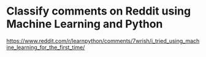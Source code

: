 # Classify comments on Reddit using Machine Learning and Python

https://www.reddit.com/r/learnpython/comments/7wrish/i_tried_using_machine_learning_for_the_first_time/
